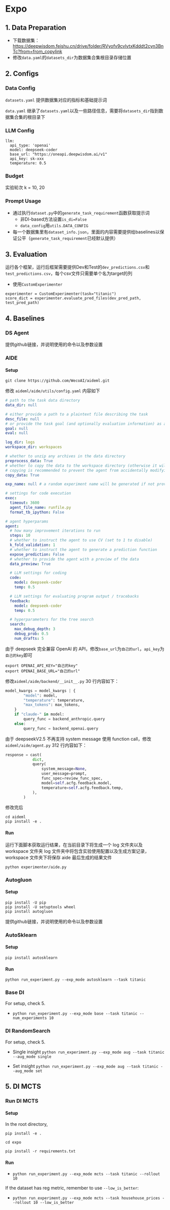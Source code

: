 # Expo




## 1. Data Preparation

- 下载数据集：https://deepwisdom.feishu.cn/drive/folder/RVyofv9cvlvtxKdddt2cyn3BnTc?from=from_copylink
- 修改`data.yaml`的`datasets_dir`为数据集合集根目录存储位置


## 2. Configs

### Data Config

`datasets.yaml` 提供数据集对应的指标和基础提示词

`data.yaml` 继承了`datasets.yaml`以及一些路径信息，需要将`datasets_dir`指到数据集合集的根目录下


### LLM Config

```
llm:
  api_type: 'openai'
  model: deepseek-coder
  base_url: "https://oneapi.deepwisdom.ai/v1"
  api_key: sk-xxx
  temperature: 0.5
```

### Budget
实验轮次 k = 10, 20


### Prompt Usage

- 通过执行`dataset.py`中的`generate_task_requirement`函数获取提示词
  - 非DI-based方法设置`is_di=False`
  - `data_config`用`utils.DATA_CONFIG`
- 每一个数据集里有`dataset_info.json`，里面的内容需要提供给baselines以保证公平（`generate_task_requirement`已经默认提供）


## 3. Evaluation

运行各个框架，运行后框架需要提供Dev和Test的`dev_predictions.csv`和`test_predictions.csv`，每个csv文件只需要单个名为target的列

- 使用`CustomExperimenter`
```
experimenter = CustomExperimenter(task="titanic")
score_dict = experimenter.evaluate_pred_files(dev_pred_path, test_pred_path)
```

## 4. Baselines
### DS Agent
提供github链接，并说明使用的命令以及参数设置


### AIDE

#### Setup

```
git clone https://github.com/WecoAI/aideml.git
```

修改 `aideml/aide/utils/config.yaml` 内容如下

```yaml
# path to the task data directory
data_dir: null

# either provide a path to a plaintext file describing the task
desc_file: null
# or provide the task goal (and optionally evaluation information) as arguments
goal: null
eval: null

log_dir: logs
workspace_dir: workspaces

# whether to unzip any archives in the data directory
preprocess_data: True
# whether to copy the data to the workspace directory (otherwise it will be symlinked)
# copying is recommended to prevent the agent from accidentally modifying the original data
copy_data: True

exp_name: null # a random experiment name will be generated if not provided

# settings for code execution
exec:
  timeout: 3600
  agent_file_name: runfile.py
  format_tb_ipython: False

# agent hyperparams
agent:
  # how many improvement iterations to run
  steps: 10
  # whether to instruct the agent to use CV (set to 1 to disable)
  k_fold_validation: 1
  # whether to instruct the agent to generate a prediction function
  expose_prediction: False
  # whether to provide the agent with a preview of the data
  data_preview: True

  # LLM settings for coding
  code:
    model: deepseek-coder
    temp: 0.5

  # LLM settings for evaluating program output / tracebacks
  feedback:
    model: deepseek-coder
    temp: 0.5

  # hyperparameters for the tree search
  search:
    max_debug_depth: 3
    debug_prob: 0.5
    num_drafts: 5
```

由于 deepseek 完全兼容 OpenAI 的 API，修改`base_url`为`自己的url`，`api_key`为`自己的key`即可

```
export OPENAI_API_KEY="自己的key"
export OPENAI_BASE_URL="自己的url"
```

修改`aideml/aide/backend/__init__.py` 30 行内容如下：

```python
model_kwargs = model_kwargs | {
        "model": model,
        "temperature": temperature,
        "max_tokens": max_tokens,
    }
    if "claude-" in model:
        query_func = backend_anthropic.query
    else:
        query_func = backend_openai.query
```

由于 deepseekV2.5 不再支持 system message 使用 function call，修改 `aideml/aide/agent.py` 312 行内容如下：

```python
response = cast(
            dict,
            query(
                system_message=None,
                user_message=prompt,
                func_spec=review_func_spec,
                model=self.acfg.feedback.model,
                temperature=self.acfg.feedback.temp,
            ),
        )
```

修改完后

```
cd aideml
pip install -e .
```

#### Run

运行下面脚本获取运行结果，在当前目录下将生成一个 log 文件夹以及 workspace 文件夹
log 文件夹中将包含实验使用配置以及生成方案记录，workspace 文件夹下将保存 aide 最后生成的结果文件

```
python experimenter/aide.py
```

### Autogluon
#### Setup
```
pip install -U pip
pip install -U setuptools wheel
pip install autogluon
```

提供github链接，并说明使用的命令以及参数设置
### AutoSklearn
#### Setup
```
pip install autosklearn
```
#### Run
```
python run_experiment.py --exp_mode autosklearn --task titanic
```

### Base DI 
For setup, check 5.

- `python run_experiment.py --exp_mode base --task titanic --num_experiments 10`


### DI RandomSearch
For setup, check 5.

- Single insight
`python run_experiment.py --exp_mode aug --task titanic --aug_mode single`

- Set insight
`python run_experiment.py --exp_mode aug --task titanic --aug_mode set`


## 5. DI MCTS

### Run DI MCTS

#### Setup
In the root directory, 

```
pip install -e .

cd expo

pip install -r requirements.txt
```

#### Run

- `python run_experiment.py --exp_mode mcts --task titanic --rollout 10`

If the dataset has reg metric, remember to use `--low_is_better`:

- `python run_experiment.py --exp_mode mcts --task househouse_prices --rollout 10 --low_is_better`











